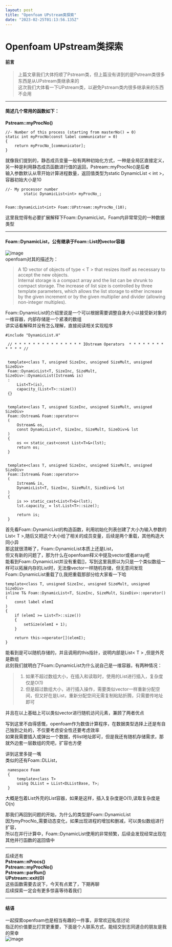 ```yaml
---
layout: post
title: "Openfoam UPstream类探索"
date: "2023-02-25T01:13:56.135Z"
---
```

Openfoam UPstream类探索
====================

#### 前言

> 上篇文章我们大体捋顺了Pstream类，但上篇没有讲到的是Pstream类很多东西是从UPstream类继承来的  
> 这次我们大体看一下UPstream类，以避免Pstream类内很多继承来的东西不会用

* * *

#### 简述几个常用的函数如下：

**Pstream::myProcNo()**

    //- Number of this process (starting from masterNo() = 0)
    static int myProcNo(const label communicator = 0)
    {
        return myProcNo_[communicator];
    }
    

就像我们提到的，静态成员变量一般有两种初始化方式，一种是全局区直接定义，另一种是利用静态成员函数进行值的返回，Pstream::myProcNo()是后者  
输入参数默认从零开始计算进程数量，返回值类型为static DynamicList < int >，容器初始大小是10

    //- My processor number
            static DynamicList<int> myProcNo_;
    

    Foam::DynamicList<int> Foam::UPstream::myProcNo_(10);
    

这里我觉得有必要扩展解释下Foam::DynamicList，Foam内非常常见的一种数据类型

* * *

#### Foam::DynamicList，公有继承于Foam::List的vector容器

![image](https://img2023.cnblogs.com/blog/3103840/202302/3103840-20230224095952857-23170486.png)  
openfoam对其的描述为：

> A 1D vector of objects of type < T > that resizes itself as necessary to accept the new objects.  
> Internal storage is a compact array and the list can be shrunk to compact storage. The increase of list size is controlled by three template parameters, which allows the list storage to either increase by the given increment or by the given multiplier and divider (allowing non-integer multiples).

Foam::DynamicList的介绍里说是一个可以根据需要调整自身大小以接受新对象的一维容器，内部存储是一个紧凑的数组  
讲实话看解释并没有怎么理解，直接阅读相关实现程序

    #include "DynamicList.H"
     
     // * * * * * * * * * * * * * * * IOstream Operators  * * * * * * * * * * * * //
     
     
     template<class T, unsigned SizeInc, unsigned SizeMult, unsigned SizeDiv>
     Foam::DynamicList<T, SizeInc, SizeMult, SizeDiv>::DynamicList(Istream& is)
     :
         List<T>(is),
         capacity_(List<T>::size())
     {}
     
     
     template<class T, unsigned SizeInc, unsigned SizeMult, unsigned SizeDiv>
     Foam::Ostream& Foam::operator<<
     (
         Ostream& os,
         const DynamicList<T, SizeInc, SizeMult, SizeDiv>& lst
     )
     {
         os << static_cast<const List<T>&>(lst);
         return os;
     }
     
     
     template<class T, unsigned SizeInc, unsigned SizeMult, unsigned SizeDiv>
     Foam::Istream& Foam::operator>>
     (
         Istream& is,
         DynamicList<T, SizeInc, SizeMult, SizeDiv>& lst
     )
     {
         is >> static_cast<List<T>&>(lst);
         lst.capacity_ = lst.List<T>::size();
     
         return is;
     }
    

首先看Foam::DynamicList的构造函数，利用初始化列表创建了大小为输入参数的List< T >,随后又把这个大小给了相关的成员变量，后续是两个重载，其他构造大同小异  
那这就很清晰了，Foam::DynamicList本质上还是List，  
但又有新的问题了，那为什么在openfoam释义中提及vector或者array呢  
能看到Foam::DynamicList并没有重载\[\]，写到这里我原以为只是一个类似数组一样可以拓展内存的List时，无法像vector一样随机存储，但无意间发现Foam::DynamicList重载了(),我把重载那部分给大家看一下哈

    template<class T, unsigned SizeInc, unsigned SizeMult, unsigned SizeDiv>
    inline T& Foam::DynamicList<T, SizeInc, SizeMult, SizeDiv>::operator()
    (
        const label elemI
    )
    {
        if (elemI >= List<T>::size())
        {
            setSize(elemI + 1);
        }
    
        return this->operator[](elemI);
    }
    

能看到是可以随机存储的，并且调用的this指针，说明内部是List< T > ,但是外壳是数组  
此刻我们就明白了Foam::DynamicList为什么说自己是一维容器，有两种情况：

> 1.  如果不超过数组大小，在插入和读取时，使用的List进行插入，复杂度仅是O(1)
> 2.  但是超过数组大小，进行插入操作，需要类似vector一样重新分配空间，但又好在是List，重新分配空间无需复制粘贴折腾，只需要传地址即可

并且在以上基础上可以类似vector进行随机访问元素，兼顾了两者优点

写到这里不由得感慨，openfoam作为数值计算程序，在数据类型选择上还是有自己独到之处的，不仅要考虑安全性还要考虑效率  
如果我需要插入或弹出一个数据，传list地址即可，但是我还有随机存储需求，那就外边套一层数组的壳吧，扩容也方便

讲到这里多提一嘴  
类似的还有Foam::DLList，

     namespace Foam
     {
         template<class T>
         using DLList = LList<DLListBase, T>;
     }
    

大概是包着List外壳的List容器，如果是这样，插入复杂度是O(1),读取复杂度是O(n)

那我们再回到问题的开始，为什么的类型是Foam::DynamicList  
因为myProcNo\_需要动态变化，如果出现进程的增加和删减，可以类似数组进行扩容，  
所以在并行计算中，Foam::DynamicList使用的非常频繁，后续会发现经常出现在其他并行函数的返回值中

* * *

后续还有  
**Pstream::nProcs()**  
**Pstream::myProcNo()**  
**Pstream::parRun()**  
**UPstream::exit(0)**  
这些函数需要去说下，今天有点累了，下期再聊  
后续探索一定会有更多惊喜等待着我们

* * *

#### 结语

一起探索openfoam也是相当有趣的一件事，非常欢迎私信讨论  
指正的价值要比打赏更重要，下面是个人联系方式，能结交到志同道合的朋友是我的荣幸  
![image](https://img2023.cnblogs.com/blog/3103840/202302/3103840-20230223201502273-1264849221.png)